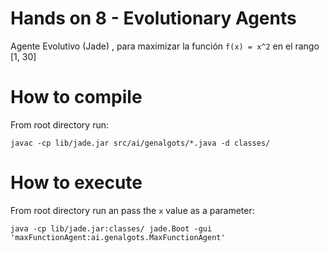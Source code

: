 # Hands on 8 - Evolutionary Agents

Agente Evolutivo (Jade) , para maximizar la función `f(x) = x^2` en el rango [1, 30]

# How to compile
From root directory run:

```shell
javac -cp lib/jade.jar src/ai/genalgots/*.java -d classes/
```

# How to execute
From root directory run an pass the `x` value as a parameter:
```shell
java -cp lib/jade.jar:classes/ jade.Boot -gui 'maxFunctionAgent:ai.genalgots.MaxFunctionAgent'
```